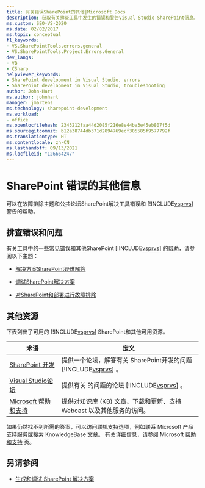 ```yaml
---
title: 有关错误SharePoint的其他|Microsoft Docs
description: 获取有关排查工具中发生的错误和警告Visual Studio SharePoint信息。
ms.custom: SEO-VS-2020
ms.date: 02/02/2017
ms.topic: conceptual
f1_keywords:
- VS.SharePointTools.errors.general
- VS.SharePointTools.Project.Errors.General
dev_langs:
- VB
- CSharp
helpviewer_keywords:
- SharePoint development in Visual Studio, errors
- SharePoint development in Visual Studio, troubleshooting
author: John-Hart
ms.author: johnhart
manager: jmartens
ms.technology: sharepoint-development
ms.workload:
- office
ms.openlocfilehash: 2343212faa44d2085f216e8e44ba3e45eb807f5d
ms.sourcegitcommit: b12a38744db371d2894769ecf305585f9577792f
ms.translationtype: HT
ms.contentlocale: zh-CN
ms.lasthandoff: 09/13/2021
ms.locfileid: "126664247"
---
```

# <a name="additional-information-for-sharepoint-errors"></a>SharePoint 错误的其他信息
  可以在故障排除主题和公共论坛SharePoint解决工具错误和 [!INCLUDE[vsprvs](../sharepoint/includes/vsprvs-md.md)] 警告的帮助。

## <a name="troubleshoot-errors-and-issues"></a>排查错误和问题
 有关工具中的一些常见错误和其他SharePoint [!INCLUDE[vsprvs](../sharepoint/includes/vsprvs-md.md)] 的帮助，请参阅以下主题：

- [解决方案SharePoint疑难解答](../sharepoint/troubleshooting-sharepoint-solutions.md)

- [调试SharePoint解决方案](../sharepoint/debugging-sharepoint-solutions.md)

- [对SharePoint和部署进行故障排除](../sharepoint/troubleshooting-sharepoint-packaging-and-deployment.md)

## <a name="other-resources"></a>其他资源
 下表列出了可用的 [!INCLUDE[vsprvs](../sharepoint/includes/vsprvs-md.md)] SharePoint和其他可用资源。

|术语|定义|
|----------|----------------|
|[SharePoint 开发](https://social.msdn.microsoft.com/Forums/office/home?forum=sharepointdevelopmentprevious)|提供一个论坛，解答有关 SharePoint开发的问题 [!INCLUDE[vsprvs](../sharepoint/includes/vsprvs-md.md)] 。|
|[Visual Studio论坛](https://social.msdn.microsoft.com/Forums/vstudio/home?category=visualstudio)|提供有关 的问题的论坛 [!INCLUDE[vsprvs](../sharepoint/includes/vsprvs-md.md)] 。|
|[Microsoft 帮助和支持](https://support.microsoft.com/)|提供对知识库 (KB) 文章、下载和更新、支持 Webcast 以及其他服务的访问。|

 如果仍然找不到所需的答案，可以访问联机支持选项，例如联系 Microsoft 产品支持服务或搜索 KnowledgeBase 文章。 有关详细信息，请参阅 Microsoft [帮助和支持](https://support.microsoft.com/) 页。

## <a name="see-also"></a>另请参阅
- [生成和调试 SharePoint 解决方案](../sharepoint/building-and-debugging-sharepoint-solutions.md)

